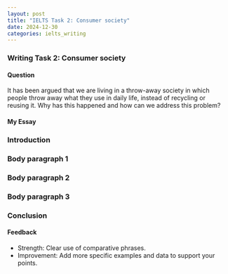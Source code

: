 ```yaml
---
layout: post
title: "IELTS Task 2: Consumer society"
date: 2024-12-30
categories: ielts_writing
---
```


### Writing Task 2: Consumer society

#### Question
It has been argued that we are living in a throw-away society in which people throw away what they use in daily life, instead of recycling or reusing it. Why has this happened and how can we address this problem?

#### My Essay
### Introduction

### Body paragraph 1

### Body paragraph 2

### Body paragraph 3

### Conclusion



#### Feedback
- Strength: Clear use of comparative phrases.
- Improvement: Add more specific examples and data to support your points.
